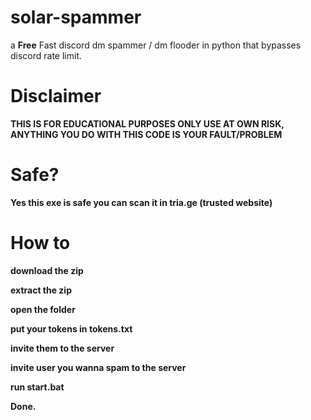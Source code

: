 # solar-spammer
a **Free** Fast discord dm spammer / dm flooder in python that bypasses discord rate limit.

# Disclaimer
**THIS IS FOR EDUCATIONAL PURPOSES ONLY USE AT OWN RISK, ANYTHING YOU DO WITH THIS CODE IS YOUR FAULT/PROBLEM**

# Safe?
**Yes this exe is safe you can scan it in tria.ge (trusted website)**

# How to
**download the zip**

**extract the zip**

**open the folder**

**put your tokens in tokens.txt**

**invite them to the server**

**invite user you wanna spam to the server**

**run start.bat**

**Done.**

